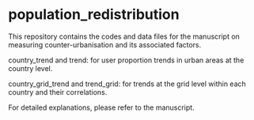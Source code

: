 # population_redistribution
This repository contains the codes and data files for the manuscript on measuring counter-urbanisation and its associated factors.

country_trend and trend: for user proportion trends in urban areas at the country level.

country_grid_trend and trend_grid: for trends at the grid level within each country and their correlations.

For detailed explanations, please refer to the manuscript.
